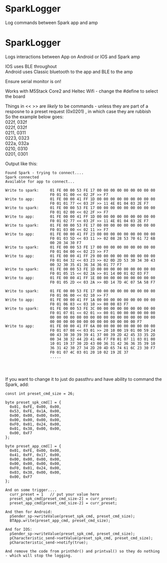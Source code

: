 # SparkLogger
Log commands between Spark app and amp

# SparkLogger

Logs interactions between App on Android or IOS and Spark amp

IOS uses BLE throughout     
Android uses Classic bluetooth to the app and BLE to the amp     

Ensure serial monitor is on!

Works with M5Stack Core2 and Heltec Wifi - change the #define to select the board

Things in <<  >> are *likely* to be commands - unless they are part of a resposne to a preset request (0x0201) , in which case they are rubbish   
So the example below goes:   
022f, 032f   
022f, 032f   
0211, 0311   
0223, 0323   
022a, 032a   
0210, 0310   
0201, 0301   
   
Output like this:

```
Found Spark - trying to connect....
Spark connected
Available for app to connect...

Write to spark:     01 FE 00 00 53 FE 17 00 00 00 00 00 00 00 00 00 
                    F0 01 01 00 << 02 2F >> F7 
Write to app:       01 FE 00 00 41 FF 1D 00 00 00 00 00 00 00 00 00 
                    F0 01 01 77 << 03 2F >> 11 4E 01 04 03 2E F7 
Write to spark:     01 FE 00 00 53 FE 17 00 00 00 00 00 00 00 00 00 
                    F0 01 02 00 << 02 2F >> F7 
Write to app:       01 FE 00 00 41 FF 1D 00 00 00 00 00 00 00 00 00 
                    F0 01 02 77 << 03 2F >> 11 4E 01 04 03 2E F7 
Write to spark:     01 FE 00 00 53 FE 17 00 00 00 00 00 00 00 00 00 
                    F0 01 03 00 << 02 11 >> F7 
Write to app:       01 FE 00 00 41 FF 23 00 00 00 00 00 00 00 00 00 
                    F0 01 03 5D << 03 11 >> 02 08 28 53 70 61 72 6B 
                    00 20 34 30 F7 
Write to spark:     01 FE 00 00 53 FE 17 00 00 00 00 00 00 00 00 00 
                    F0 01 04 00 << 02 23 >> F7 
Write to app:       01 FE 00 00 41 FF 29 00 00 00 00 00 00 00 00 00 
                    F0 01 04 32 << 03 23 >> 02 0D 2D 53 30 34 30 43 
                    00 32 30 35 41 36 34 36 01 77 F7 
Write to spark:     01 FE 00 00 53 FE 1D 00 00 00 00 00 00 00 00 00 
                    F0 01 05 15 << 02 2A >> 01 14 00 01 02 03 F7 
Write to app:       01 FE 00 00 41 FF 1E 00 00 00 00 00 00 00 00 00 
                    F0 01 05 2D << 03 2A >> 0D 14 7D 4C 07 5A 58 F7 
                    
Write to spark:     01 FE 00 00 53 FE 17 00 00 00 00 00 00 00 00 00 
                    F0 01 06 00 << 02 10 >> F7 
Write to app:       01 FE 00 00 41 FF 1A 00 00 00 00 00 00 00 00 00 
                    F0 01 06 03 << 03 10 >> 00 00 03 F7 
Write to spark:     01 FE 00 00 53 FE 3C 00 00 00 00 00 00 00 00 00 
                    F0 01 07 01 << 02 01 >> 00 01 00 00 00 00 00 00 
                    00 00 00 00 00 00 00 00 00 00 00 00 00 00 00 00 
                    00 00 00 00 00 00 00 00 00 00 00 00 00 F7 
Write to app:       01 FE 00 00 41 FF 6A 00 00 00 00 00 00 00 00 00 
                    F0 01 07 08 << 03 01 >> 20 10 00 19 01 00 59 24 
                    00 43 30 30 39 39 41 37 00 39 2D 42 45 33 35 2D 
                    00 34 38 32 44 2D 41 46 F7 F0 01 07 11 03 01 00 
                    10 01 19 37 30 2D 43 00 36 31 42 36 36 35 39 10 
                    36 31 42 30 27 34 2D 20 4D 65 74 61 6C 23 30 F7 
                    F0 01 07 4C 03 01 20 10 02 19 2E 37 
                    .....




```

If you want to change it to just do passthru and have ability to command the Spark, add:   

```
const int preset_cmd_size = 26;

byte preset_spk_cmd[] = {
  0x01, 0xFE, 0x00, 0x00,
  0x53, 0xFE, 0x1A, 0x00,
  0x00, 0x00, 0x00, 0x00,
  0x00, 0x00, 0x00, 0x00,
  0xF0, 0x01, 0x24, 0x00,
  0x01, 0x38, 0x00, 0x00,
  0x00, 0xF7
};

byte preset_app_cmd[] = {
  0x01, 0xFE, 0x00, 0x00,
  0x41, 0xFF, 0x17, 0x00,
  0x00, 0x00, 0x00, 0x00,
  0x00, 0x00, 0x00, 0x00,
  0xF0, 0x01, 0x24, 0x00,
  0x03, 0x38, 0x00, 0x00,
  0x00, 0xF7
};

And on some trigger....
  curr_preset = 1   // put your value here
  preset_spk_cmd[preset_cmd_size-2] = curr_preset;
  preset_app_cmd[preset_cmd_size-2] = curr_preset;

And then for Android:   
  pSender_sp->writeValue(preset_spk_cmd, preset_cmd_size);
  BTApp.write(preset_app_cmd, preset_cmd_size);
  
And for IOS:
  pSender_sp->writeValue(preset_spk_cmd, preset_cmd_size);
  pCharacteristic_send->setValue(preset_spk_cmd, preset_cmd_size);
  pCharacteristic_send->notify(true);
  
And remove the code from printhdr() and printval() so they do nothing - which will stop the logging.   
```
  

  
  


```


